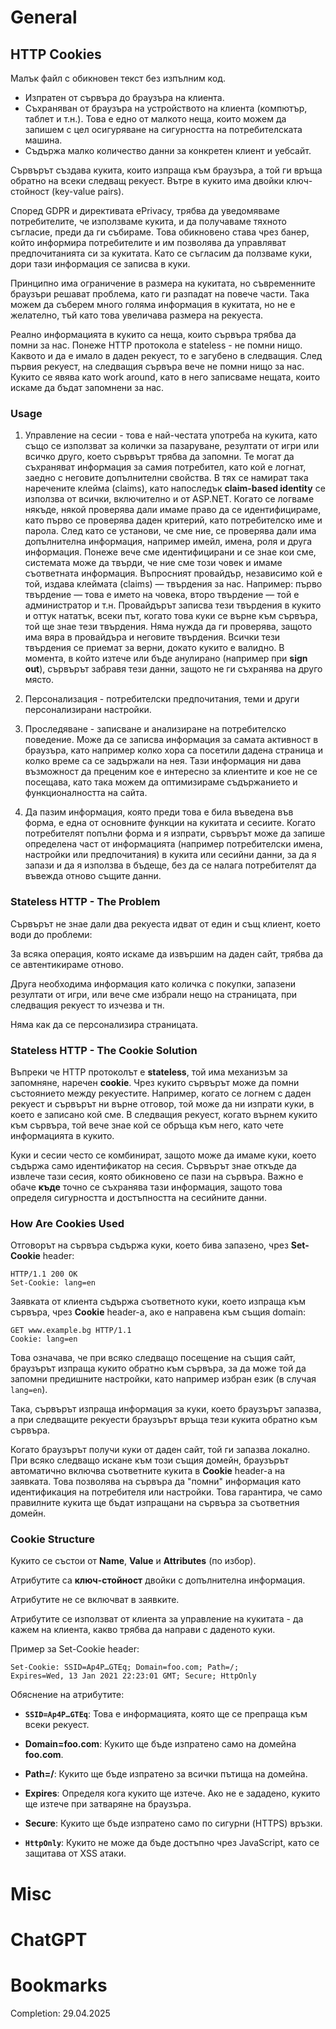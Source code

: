 # General
## HTTP Cookies
Малък файл с обикновен текст без изпълним код.
- Изпратен от сървъра до браузъра на клиента.
- Съхраняван от браузъра на устройството на клиента (компютър, таблет и т.н.). Това е едно от малкото неща, които можем да запишем с цел осигуряване на сигурността на потребителската машина.
- Съдържа малко количество данни за конкретен клиент и уебсайт.

Сървърът създава кукита, които изпраща към браузъра, а той ги връща обратно на всеки следващ рекуест. Вътре в кукито има двойки ключ-стойност (key-value pairs).

Според GDPR и директивата ePrivacy, трябва да уведомяваме потребителите, че използваме кукита, и да получаваме тяхното съгласие, преди да ги събираме. Това обикновено става чрез банер, който информира потребителите и им позволява да управляват предпочитанията си за кукитата. Като се съгласим да ползваме куки, дори тази информация се записва в куки.

Принципно има ограничение в размера на кукитата, но съвременните браузъри решават проблема, като ги разпадат на повече части. Така можем да съберем много голяма информация в кукитата, но не е желателно, тъй като това увеличава размера на рекуеста.

Реално информацията в кукито са неща, които сървъра трябва да помни за нас. Понеже HTTP протокола е stateless - не помни нищо. Каквото и да е имало в даден рекуест, то е загубено в следващия. След първия рекуест, на следващия сървъра вече не помни нищо за нас. Кукито се явява като work around, като в него записваме нещата, които искаме да бъдат запомнени за нас.
### Usage
1. Управление на сесии - това е най-честата употреба на кукита, като също се използват за колички за пазаруване, резултати от игри или всичко друго, което сървърът трябва да запомни.  Те могат да съхраняват информация за самия потребител, като кой е логнат, заедно с неговите допълнителни свойства. В тях се намират така наречените клейма (claims), като напоследък **claim-based identity** се използва от всички, включително и от ASP.NET. Когато се логваме някъде, някой проверява дали имаме право да се идентифицираме, като първо се проверява даден критерий, като потребителско име и парола. След като се установи, че сме ние, се проверява дали има допълнителна информация, например имейл, имена, роля и друга информация. Понеже вече сме идентифицирани и се знае кои сме, системата може да твърди, че ние сме този човек и имаме съответната информация. Въпросният провайдър, независимо кой е той, издава клеймата (claims) — твърдения за нас. Например: първо твърдение — това е името на човека, второ твърдение — той е администратор и т.н. Провайдърът записва тези твърдения в кукито и оттук нататък, всеки път, когато това куки се върне към сървъра, той ще знае тези твърдения. Няма нужда да ги проверява, защото има вяра в провайдъра и неговите твърдения. Всички тези твърдения се приемат за верни, докато кукито е валидно. В момента, в който изтече или бъде анулирано (например при **sign out**), сървърът забравя тези данни, защото не ги съхранява на друго място.

2. Персонализация - потребителски предпочитания, теми и други персонализирани настройки.

3. Проследяване - записване и анализиране на потребителско поведение. Може да се записва информация за самата активност в браузъра, като например колко хора са посетили дадена страница и колко време са се задържали на нея. Тази информация ни дава възможност да преценим кое е интересно за клиентите и кое не се посещава, като така можем да оптимизираме съдържанието и функционалността на сайта.

4. Да пазим информация, която преди това е била въведена във форма, е една от основните функции на кукитата и сесиите. Когато потребителят попълни форма и я изпрати, сървърът може да запише определена част от информацията (например потребителски имена, настройки или предпочитания) в кукита или сесийни данни, за да я запази и да я използва в бъдеще, без да се налага потребителят да въвежда отново същите данни.
### Stateless HTTP - The Problem
Сървърът не знае дали два рекуеста идват от един и същ клиент, което води до проблеми:

За всяка операция, която искаме да извършим на даден сайт, трябва да се автентикираме отново.

Друга необходима информация като количка с покупки, запазени резултати от игри, или вече сме избрали нещо на страницата, при следващия рекуест то изчезва и тн.

Няма как да се персонализира страницата.
### Stateless HTTP - The Cookie Solution
Въпреки че HTTP протоколът е **stateless**, той има механизъм за запомняне, наречен **cookie**. Чрез кукито сървърът може да помни състоянието между рекуестите. Например, когато се логнем с даден рекуест и сървърът ни върне отговор, той може да ни изпрати куки, в което е записано кой сме. В следващия рекуест, когато върнем кукито към сървъра, той вече знае кой се обръща към него, като чете информацията в кукито.

Куки и сесии често се комбинират, защото може да имаме куки, което съдържа само идентификатор на сесия. Сървърът знае откъде да извлече тази сесия, която обикновено се пази на сървъра. Важно е обаче **къде** точно се съхранява тази информация, защото това определя сигурността и достъпността на сесийните данни.
### How Are Cookies Used
Отговорът на сървъра съдържа куки, което бива запазено, чрез **Set-Cookie** header:

```
HTTP/1.1 200 OK
Set-Cookie: lang=en
```

Заявката от клиента съдържа съответното куки, което изпраща към сървъра, чрез **Cookie** header-a, ако е направена към същия domain:

```
GET www.example.bg HTTP/1.1
Cookie: lang=en
```

Това означава, че при всяко следващо посещение на същия сайт, браузърът изпраща кукито обратно към сървъра, за да може той да запомни предишните настройки, като например избран език (в случая `lang=en`).

Така, сървърът изпраща информация за куки, което браузърът запазва, а при следващите рекуести браузърът връща тези кукита обратно към сървъра.

Когато браузърът получи куки от даден сайт, той ги запазва локално. При всяко следващо искане към този същия домейн, браузърът автоматично включва съответните кукита в **Cookie** header-а на заявката. Това позволява на сървъра да "помни" информация като идентификация на потребителя или настройки. Това гарантира, че само правилните кукита ще бъдат изпращани на сървъра за съответния домейн.
### Cookie Structure
Кукито се състои от **Name**, **Value** и **Attributes** (по избор).

Атрибутите са **ключ-стойност** двойки с допълнителна информация.

Атрибутите не се включват в заявките.

Атрибутите се използват от клиента за управление на кукитата - да кажем на клиента, какво трябва да направи с даденото куки.

Пример за Set-Cookie header:

```
Set-Cookie: SSID=Ap4P…GTEq; Domain=foo.com; Path=/;
Expires=Wed, 13 Jan 2021 22:23:01 GMT; Secure; HttpOnly
```

Обяснение на атрибутите:

- **`SSID=Ap4P…GTEq`**: Това е информацията, която ще се препраща към всеки рекуест.

- **Domain=foo.com**: Кукито ще бъде изпратено само на домейна **foo.com**.

- **Path=/**: Кукито ще бъде изпратено за всички пътища на домейна.

- **Expires**: Определя кога кукито ще изтече. Ако не е зададено, кукито ще изтече при затваряне на браузъра.

- **Secure**: Кукито ще бъде изпратено само по сигурни (HTTPS) връзки.

- **`HttpOnly`**: Кукито не може да бъде достъпно чрез JavaScript, като се защитава от XSS атаки.
# Misc
# ChatGPT
# Bookmarks
Completion: 29.04.2025